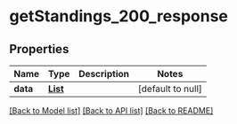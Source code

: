 # getStandings_200_response
## Properties

| Name | Type | Description | Notes |
|------------ | ------------- | ------------- | -------------|
| **data** | [**List**](GetStandingsResponseBody.md) |  | [default to null] |

[[Back to Model list]](../README.md#documentation-for-models) [[Back to API list]](../README.md#documentation-for-api-endpoints) [[Back to README]](../README.md)

